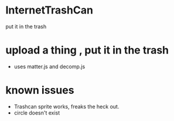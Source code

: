 # InternetTrashCan
put it in the trash

# upload a thing , put it in the trash
* uses matter.js and decomp.js

# known issues
* Trashcan sprite works, freaks the heck out.
* circle doesn't exist
